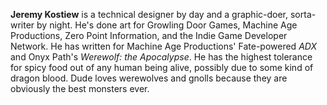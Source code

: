 **Jeremy Kostiew** is a technical designer by day and a graphic-doer,
sorta-writer by night. He's done art for Growling Door Games, Machine
Age Productions, Zero Point Information, and the Indie Game Developer
Network. He has written for Machine Age Productions' Fate-powered _ADX_
and Onyx Path's _Werewolf: the Apocalypse_. He has the highest tolerance
for spicy food out of any human being alive, possibly due to some kind
of dragon blood. Dude loves werewolves and gnolls because they are
obviously the best monsters ever.
